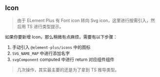 ## Icon

> 由于 ELement Plus 有 Font icon 转向 Svg icon，这里进行按需引入，然后用 TS 进行类型提示。

如果你要新增 Icon，那么稍微有点麻烦，需要有以下步骤：

1. 手动引入 `@element-plus/icons` 中的图标
2. `SVG_NAME_MAP` 中进行添加名字
3. `svgComponent` computed 中进行 return 对应组件组件

> 几次操作，其实最主要的还是为了拿到 TS 推导类型。
